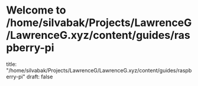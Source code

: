 # Welcome to /home/silvabak/Projects/LawrenceG/LawrenceG.xyz/content/guides/raspberry-pi
title: "/home/silvabak/Projects/LawrenceG/LawrenceG.xyz/content/guides/raspberry-pi"
draft: false
